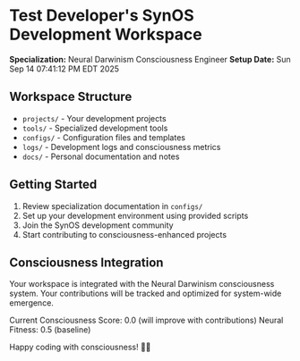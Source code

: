 # Test Developer's SynOS Development Workspace

**Specialization:** Neural Darwinism Consciousness Engineer
**Setup Date:** Sun Sep 14 07:41:12 PM EDT 2025

## Workspace Structure

- `projects/` - Your development projects
- `tools/` - Specialized development tools
- `configs/` - Configuration files and templates
- `logs/` - Development logs and consciousness metrics
- `docs/` - Personal documentation and notes

## Getting Started

1. Review specialization documentation in `configs/`
2. Set up your development environment using provided scripts
3. Join the SynOS development community
4. Start contributing to consciousness-enhanced projects

## Consciousness Integration

Your workspace is integrated with the Neural Darwinism consciousness system.
Your contributions will be tracked and optimized for system-wide emergence.

Current Consciousness Score: 0.0 (will improve with contributions)
Neural Fitness: 0.5 (baseline)

Happy coding with consciousness! 🧠✨
